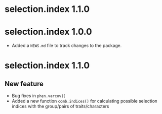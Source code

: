 # selection.index 1.1.0

# selection.index 1.0.0

* Added a `NEWS.md` file to track changes to the package.

# selection.index 1.1.0

## New feature
* Bug fixes in `phen.varcov()` 
* Added a new function `comb.indices()` for calculating possible selection indices with the group/pairs of traits/characters
